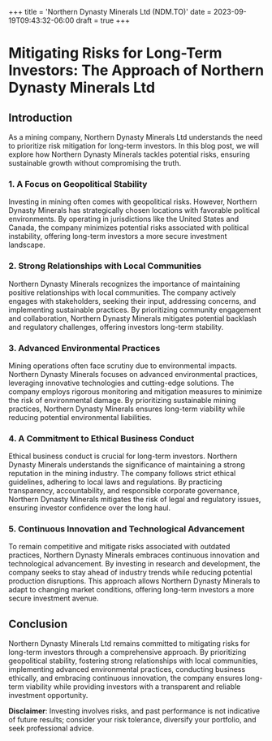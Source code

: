 +++
title = 'Northern Dynasty Minerals Ltd (NDM.TO)'
date = 2023-09-19T09:43:32-06:00
draft = true
+++
# Mitigating Risks for Long-Term Investors: The Approach of Northern Dynasty Minerals Ltd

## Introduction
As a mining company, Northern Dynasty Minerals Ltd understands the need to prioritize risk mitigation for long-term investors. In this blog post, we will explore how Northern Dynasty Minerals tackles potential risks, ensuring sustainable growth without compromising the truth.

### 1. A Focus on Geopolitical Stability
Investing in mining often comes with geopolitical risks. However, Northern Dynasty Minerals has strategically chosen locations with favorable political environments. By operating in jurisdictions like the United States and Canada, the company minimizes potential risks associated with political instability, offering long-term investors a more secure investment landscape.

### 2. Strong Relationships with Local Communities
Northern Dynasty Minerals recognizes the importance of maintaining positive relationships with local communities. The company actively engages with stakeholders, seeking their input, addressing concerns, and implementing sustainable practices. By prioritizing community engagement and collaboration, Northern Dynasty Minerals mitigates potential backlash and regulatory challenges, offering investors long-term stability.

### 3. Advanced Environmental Practices
Mining operations often face scrutiny due to environmental impacts. Northern Dynasty Minerals focuses on advanced environmental practices, leveraging innovative technologies and cutting-edge solutions. The company employs rigorous monitoring and mitigation measures to minimize the risk of environmental damage. By prioritizing sustainable mining practices, Northern Dynasty Minerals ensures long-term viability while reducing potential environmental liabilities.

### 4. A Commitment to Ethical Business Conduct
Ethical business conduct is crucial for long-term investors. Northern Dynasty Minerals understands the significance of maintaining a strong reputation in the mining industry. The company follows strict ethical guidelines, adhering to local laws and regulations. By practicing transparency, accountability, and responsible corporate governance, Northern Dynasty Minerals mitigates the risk of legal and regulatory issues, ensuring investor confidence over the long haul.

### 5. Continuous Innovation and Technological Advancement
To remain competitive and mitigate risks associated with outdated practices, Northern Dynasty Minerals embraces continuous innovation and technological advancement. By investing in research and development, the company seeks to stay ahead of industry trends while reducing potential production disruptions. This approach allows Northern Dynasty Minerals to adapt to changing market conditions, offering long-term investors a more secure investment avenue.

## Conclusion
Northern Dynasty Minerals Ltd remains committed to mitigating risks for long-term investors through a comprehensive approach. By prioritizing geopolitical stability, fostering strong relationships with local communities, implementing advanced environmental practices, conducting business ethically, and embracing continuous innovation, the company ensures long-term viability while providing investors with a transparent and reliable investment opportunity.


**Disclaimer**: Investing involves risks, and past performance is not indicative of future results; consider your risk tolerance, diversify your portfolio, and seek professional advice.
